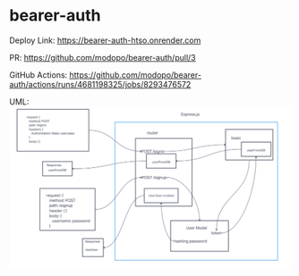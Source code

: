 # bearer-auth

Deploy Link: https://bearer-auth-htso.onrender.com

PR: https://github.com/modopo/bearer-auth/pull/3

GitHub Actions: https://github.com/modopo/bearer-auth/actions/runs/4681198325/jobs/8293476572

UML: ![image](./Lab07_UML.png)